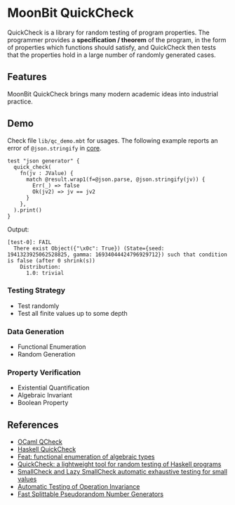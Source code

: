 # MoonBit QuickCheck

QuickCheck is a library for random testing of program properties. The programmer provides a **specification / theorem** of the program, in the form of properties which functions should satisfy, and QuickCheck then tests that the properties hold in a large number of randomly generated cases.

## Features

MoonBit QuickCheck brings many modern academic ideas into industrial practice.

## Demo

Check file `lib/qc_demo.mbt` for usages. The following example reports an error of `@json.stringify` in [core](https://github.com/moonbitlang/core/pull/811).

```moonbit
test "json generator" {
  quick_check(
    fn(jv : JValue) {
      match @result.wrap1(f=@json.parse, @json.stringify(jv)) {
        Err(_) => false
        Ok(jv2) => jv == jv2
      }
    },
  ).print()
}
```

Output:

```
[test-0]: FAIL
  There exist Object({"\x0c": True}) (State={seed: 1941323925062528825, gamma: 16934044424796929712}) such that condition is false (after 0 shrink(s))
    Distribution: 
      1.0: trivial
```

### Testing Strategy

- Test randomly
- Test all finite values up to some depth

### Data Generation

- Functional Enumeration 
- Random Generation

### Property Verification

- Existential Quantification
- Algebraic Invariant
- Boolean Property

## References

- [OCaml QCheck](https://github.com/c-cube/qcheck)
- [Haskell QuickCheck](https://hackage.haskell.org/package/QuickCheck)
- [Feat: functional enumeration of algebraic types](https://doi.org/10.1145/2430532.2364515)
- [QuickCheck: a lightweight tool for random testing of Haskell programs](https://doi.org/10.1145/351240.351266)
- [SmallCheck and Lazy SmallCheck automatic exhaustive testing for small values](https://doi.org/10.1145/1411286.1411292)
- [Automatic Testing of Operation Invariance](https://ceur-ws.org/Vol-1335/wflp2014_paper9.pdf)
- [Fast Splittable Pseudorandom Number Generators](https://doi.org/10.1145/2660193.2660195)